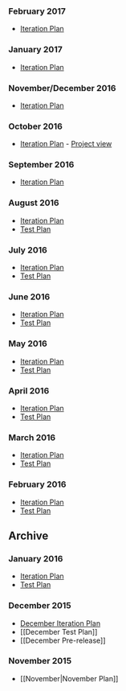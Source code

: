 ### February 2017
* [Iteration Plan](../issues/20021)

### January 2017
* [Iteration Plan](../issues/17608)

### November/December 2016
* [Iteration Plan](../issues/15099)

### October 2016
* [Iteration Plan](../issues/13342) - [Project view](../projects/2)

### September 2016
* [Iteration Plan](../issues/11917)

### August 2016
* [Iteration Plan](../issues/10145) 
* [Test Plan](https://github.com/Microsoft/vscode/issues?q=label%3Atestplan-item+milestone%3A%22August+2016%22)

### July 2016
* [Iteration Plan](../issues/8760) 
* [Test Plan](https://github.com/Microsoft/vscode/issues?q=label%3Atestplan-item+milestone%3A%22July+2016%22)

### June 2016
* [Iteration Plan](../issues/7253) 
* [Test Plan](https://github.com/Microsoft/vscode/issues?q=label%3Atestplan-item+milestone%3A%22June+2016%22)

### May 2016
* [Iteration Plan](../issues/6105) 
* [Test Plan](https://github.com/Microsoft/vscode/issues?q=label%3Atestplan-item+milestone%3A%22May+2016%22)

### April 2016
* [Iteration Plan](../issues/4888) 
* [Test Plan](https://github.com/Microsoft/vscode/issues?q=label%3Atestplan-item+milestone%3A%22April+2016%22)

### March 2016
* [Iteration Plan](../issues/3555) 
* [Test Plan](https://github.com/Microsoft/vscode/issues?q=label%3Atestplan-item+milestone%3A%22March+2016%22)

### February 2016
* [Iteration Plan](../issues/2616)
* [Test Plan](https://github.com/Microsoft/vscode/issues?q=label%3Atestplan-item+milestone%3A%22Feb+2016%22)

## Archive
### January 2016
* [Iteration Plan](../issues/1826)
* [Test Plan](https://github.com/Microsoft/vscode/issues?q=label%3Atestplan-item+milestone%3A%22Jan+2016%22)

### December 2015
* [December Iteration Plan](../issues/917)
* [[December Test Plan]]
* [[December Pre-release]]

### November 2015
* [[November|November Plan]]
